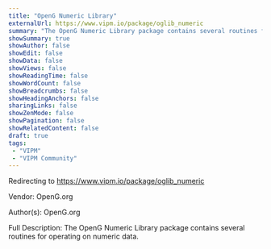 ```yaml
---
title: "OpenG Numeric Library"
externalUrl: https://www.vipm.io/package/oglib_numeric
summary: "The OpenG Numeric Library package contains several routines for operating on numeric data.."
showSummary: true
showAuthor: false
showEdit: false
showData: false
showViews: false
showReadingTime: false
showWordCount: false
showBreadcrumbs: false
showHeadingAnchors: false
sharingLinks: false
showZenMode: false
showPagination: false
showRelatedContent: false
draft: true
tags:
 - "VIPM"
 - "VIPM Community"
---
```


Redirecting to https://www.vipm.io/package/oglib_numeric

Vendor: OpenG.org

Author(s): OpenG.org
 
Full Description:
The OpenG Numeric Library package contains several routines for operating on numeric data.